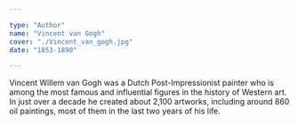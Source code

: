 ```yaml
---

type: "Author"
name: "Vincent van Gogh"
cover: "./Vincent_van_gogh.jpg"
date: "1853-1890"

---
```


Vincent Willem van Gogh was a Dutch Post-Impressionist painter who is among the most famous and influential figures in the history of Western art. In just over a decade he created about 2,100 artworks, including around 860 oil paintings, most of them in the last two years of his life.

